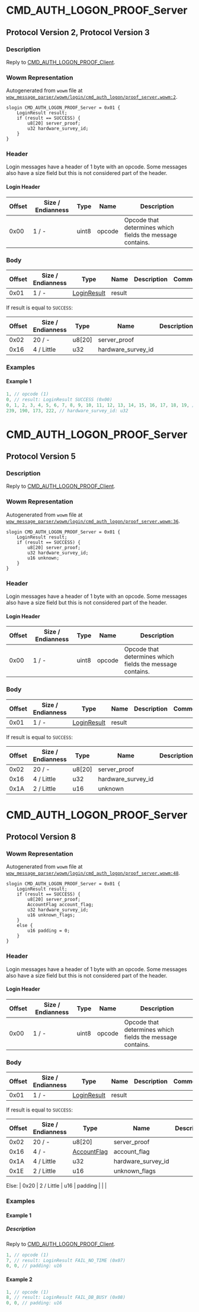 # CMD_AUTH_LOGON_PROOF_Server

## Protocol Version 2, Protocol Version 3

### Description

Reply to [CMD_AUTH_LOGON_PROOF_Client](./cmd_auth_logon_proof_client.md).

### Wowm Representation

Autogenerated from `wowm` file at [`wow_message_parser/wowm/login/cmd_auth_logon/proof_server.wowm:2`](https://github.com/gtker/wow_messages/tree/main/wow_message_parser/wowm/login/cmd_auth_logon/proof_server.wowm#L2).
```rust,ignore
slogin CMD_AUTH_LOGON_PROOF_Server = 0x01 {
    LoginResult result;
    if (result == SUCCESS) {
        u8[20] server_proof;
        u32 hardware_survey_id;
    }
}
```
### Header

Login messages have a header of 1 byte with an opcode. Some messages also have a size field but this is not considered part of the header.

#### Login Header

| Offset | Size / Endianness | Type   | Name   | Description |
| ------ | ----------------- | ------ | ------ | ----------- |
| 0x00   | 1 / -             | uint8  | opcode | Opcode that determines which fields the message contains.|

### Body

| Offset | Size / Endianness | Type | Name | Description | Comment |
| ------ | ----------------- | ---- | ---- | ----------- | ------- |
| 0x01 | 1 / - | [LoginResult](loginresult.md) | result |  |  |

If result is equal to `SUCCESS`:

| Offset | Size / Endianness | Type | Name | Description | Comment |
| ------ | ----------------- | ---- | ---- | ----------- | ------- |
| 0x02 | 20 / - | u8[20] | server_proof |  |  |
| 0x16 | 4 / Little | u32 | hardware_survey_id |  |  |

### Examples

#### Example 1

```c
1, // opcode (1)
0, // result: LoginResult SUCCESS (0x00)
0, 1, 2, 3, 4, 5, 6, 7, 8, 9, 10, 11, 12, 13, 14, 15, 16, 17, 18, 19, // server_proof: u8[20]
239, 190, 173, 222, // hardware_survey_id: u32
```
# CMD_AUTH_LOGON_PROOF_Server

## Protocol Version 5

### Description

Reply to [CMD_AUTH_LOGON_PROOF_Client](./cmd_auth_logon_proof_client.md).

### Wowm Representation

Autogenerated from `wowm` file at [`wow_message_parser/wowm/login/cmd_auth_logon/proof_server.wowm:36`](https://github.com/gtker/wow_messages/tree/main/wow_message_parser/wowm/login/cmd_auth_logon/proof_server.wowm#L36).
```rust,ignore
slogin CMD_AUTH_LOGON_PROOF_Server = 0x01 {
    LoginResult result;
    if (result == SUCCESS) {
        u8[20] server_proof;
        u32 hardware_survey_id;
        u16 unknown;
    }
}
```
### Header

Login messages have a header of 1 byte with an opcode. Some messages also have a size field but this is not considered part of the header.

#### Login Header

| Offset | Size / Endianness | Type   | Name   | Description |
| ------ | ----------------- | ------ | ------ | ----------- |
| 0x00   | 1 / -             | uint8  | opcode | Opcode that determines which fields the message contains.|

### Body

| Offset | Size / Endianness | Type | Name | Description | Comment |
| ------ | ----------------- | ---- | ---- | ----------- | ------- |
| 0x01 | 1 / - | [LoginResult](loginresult.md) | result |  |  |

If result is equal to `SUCCESS`:

| Offset | Size / Endianness | Type | Name | Description | Comment |
| ------ | ----------------- | ---- | ---- | ----------- | ------- |
| 0x02 | 20 / - | u8[20] | server_proof |  |  |
| 0x16 | 4 / Little | u32 | hardware_survey_id |  |  |
| 0x1A | 2 / Little | u16 | unknown |  |  |

# CMD_AUTH_LOGON_PROOF_Server

## Protocol Version 8

### Wowm Representation

Autogenerated from `wowm` file at [`wow_message_parser/wowm/login/cmd_auth_logon/proof_server.wowm:48`](https://github.com/gtker/wow_messages/tree/main/wow_message_parser/wowm/login/cmd_auth_logon/proof_server.wowm#L48).
```rust,ignore
slogin CMD_AUTH_LOGON_PROOF_Server = 0x01 {
    LoginResult result;
    if (result == SUCCESS) {
        u8[20] server_proof;
        AccountFlag account_flag;
        u32 hardware_survey_id;
        u16 unknown_flags;
    }
    else {
        u16 padding = 0;
    }
}
```
### Header

Login messages have a header of 1 byte with an opcode. Some messages also have a size field but this is not considered part of the header.

#### Login Header

| Offset | Size / Endianness | Type   | Name   | Description |
| ------ | ----------------- | ------ | ------ | ----------- |
| 0x00   | 1 / -             | uint8  | opcode | Opcode that determines which fields the message contains.|

### Body

| Offset | Size / Endianness | Type | Name | Description | Comment |
| ------ | ----------------- | ---- | ---- | ----------- | ------- |
| 0x01 | 1 / - | [LoginResult](loginresult.md) | result |  |  |

If result is equal to `SUCCESS`:

| Offset | Size / Endianness | Type | Name | Description | Comment |
| ------ | ----------------- | ---- | ---- | ----------- | ------- |
| 0x02 | 20 / - | u8[20] | server_proof |  |  |
| 0x16 | 4 / - | [AccountFlag](accountflag.md) | account_flag |  |  |
| 0x1A | 4 / Little | u32 | hardware_survey_id |  |  |
| 0x1E | 2 / Little | u16 | unknown_flags |  |  |

Else: 
| 0x20 | 2 / Little | u16 | padding |  |  |

### Examples

#### Example 1

##### Description

Reply to [CMD_AUTH_LOGON_PROOF_Client](./cmd_auth_logon_proof_client.md).

```c
1, // opcode (1)
7, // result: LoginResult FAIL_NO_TIME (0x07)
0, 0, // padding: u16
```
#### Example 2

```c
1, // opcode (1)
8, // result: LoginResult FAIL_DB_BUSY (0x08)
0, 0, // padding: u16
```
